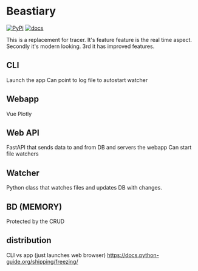 # Beastiary
[![PyPi](https://img.shields.io/pypi/v/beastiary.svg)](https://pypi.org/project/beastiary/)
[![docs](https://github.com/Wytamma/beastiary/actions/workflows/docs.yml/badge.svg)](https://github.com/Wytamma/beastiary/actions/workflows/docs.yml)

This is a replacement for tracer. It's feature feature is the real time aspect. Secondly it's modern looking. 3rd it has improved features. 


## CLI
Launch the app
Can point to log file to autostart watcher

## Webapp 
Vue
Plotly

## Web API
FastAPI that sends data to and from DB and servers the webapp
Can start file watchers

## Watcher 
Python class that watches files and updates DB with changes.


## BD (MEMORY)
Protected by the CRUD


## distribution 
CLI vs app (just launches web browser)
https://docs.python-guide.org/shipping/freezing/
